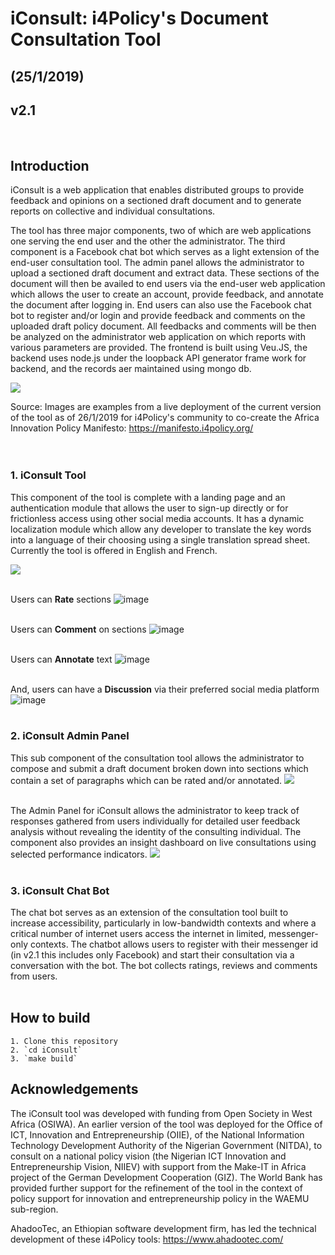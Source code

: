 
# iConsult: i4Policy's Document Consultation Tool
## (25/1/2019)
## v2.1 
<br>

## Introduction

iConsult is a web application that enables distributed groups to provide feedback and opinions on a sectioned draft document and to generate reports on collective and individual consultations. 

The tool has three major components, two of which are web applications one serving the end user and the other the administrator. The third component is a Facebook chat bot which serves as a light extension of the end-user consultation tool. The admin panel allows the administrator to upload a sectioned draft document and extract data. These sections of the document will then be availed to end users via the end-user web application which allows the user to create an account, provide feedback, and annotate the document after logging in. End users can also use the Facebook chat bot to register and/or login and provide feedback and comments on the uploaded draft policy document. All feedbacks and comments will be then be analyzed on the administrator web application on which reports with various parameters are provided. The frontend is built using Veu.JS, the backend uses node.js under the loopback API generator frame work for backend, and the records aer maintained using mongo db.

 ![](https://i.ibb.co/bN10SP2/1.png)
 
Source: Images are examples from a live deployment of the current version of the tool as of 26/1/2019 for i4Policy's community to co-create the Africa Innovation Policy Manifesto: https://manifesto.i4policy.org/
<br>
<br>
<br>

### 1. iConsult Tool

This component of the tool is complete with a landing page and an authentication module that allows the user to sign-up directly or for frictionless access using other social media accounts. It has a dynamic localization module which allow any developer to translate the key words into a language of their choosing using a single translation spread sheet. Currently the tool is offered in English and French.
 
 ![](https://i.ibb.co/DrWr8Gm/5.png)
<br>
<br>

Users can **Rate** sections
![image](https://user-images.githubusercontent.com/43605024/56871487-e1b7e800-6a1e-11e9-82d3-7a05da54c047.png)
<br>
<br>

Users can **Comment** on sections
![image](https://user-images.githubusercontent.com/43605024/56871524-7589b400-6a1f-11e9-9e7f-972cc7ba1720.png)
<br>
<br>
 
Users can **Annotate** text
![image](https://user-images.githubusercontent.com/43605024/56871460-9b628900-6a1e-11e9-9b08-16178669feef.png)
<br>
<br>

And, users can have a **Discussion** via their preferred social media platform
![image](https://user-images.githubusercontent.com/43605024/56871543-b7b2f580-6a1f-11e9-9eda-690f076bed30.png)
<br>
<br>

### 2. iConsult Admin Panel

This sub component of the consultation tool allows the administrator to compose and submit a draft document broken down into sections which contain a set of paragraphs which can be rated and/or annotated. 
 ![](https://i.ibb.co/MgMrMBw/2.png)
<br>
<br>

The Admin Panel for iConsult allows the administrator to keep track of responses gathered from users individually for detailed user feedback analysis without revealing the identity of the consulting individual. The component also provides an insight dashboard on live consultations using selected performance indicators.
 ![](https://i.ibb.co/2Mp3Nvj/3.png)
<br>
<br>

### 3. iConsult Chat Bot

The chat bot serves as an extension of the consultation tool built to increase accessibility, particularly in low-bandwidth contexts and where a critical number of internet users access the internet in limited, messenger-only contexts. The chatbot allows users to register with their messenger id (in v2.1 this includes only Facebook) and start their consultation via a conversation with the bot. The bot collects ratings, reviews and comments from users.
<br>
<br>

## How to build
```
1. Clone this repository
2. `cd iConsult`
3. `make build`
```

## Acknowledgements

The iConsult tool was developed with funding from Open Society in West Africa (OSIWA). An earlier version of the tool was deployed for the Office of ICT, Innovation and Entrepreneurship (OIIE), of the National Information Technology Development Authority of the Nigerian Government (NITDA), to consult on a national policy vision (the Nigerian ICT Innovation and Entrepreneurship Vision, NIIEV) with support from the Make-IT in Africa project of the German Development Cooperation (GIZ). The World Bank has provided further support for the refinement of the tool in the context of policy support for innovation and entrepreneurship policy in the WAEMU sub-region.

AhadooTec, an Ethiopian software development firm, has led the technical development of these i4Policy tools: https://www.ahadootec.com/ 
